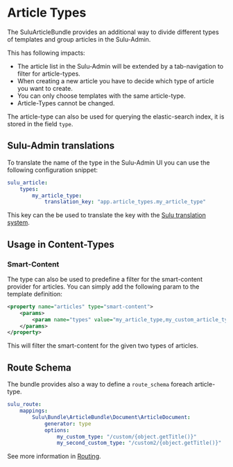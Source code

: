 # Article Types

The SuluArticleBundle provides an additional way to divide different types of templates and group articles in the 
Sulu-Admin.

This has following impacts:

* The article list in the Sulu-Admin will be extended by a tab-navigation to filter for article-types.
* When creating a new article you have to decide which type of article you want to create.
* You can only choose templates with the same article-type.
* Article-Types cannot be changed.

The article-type can also be used for querying the elastic-search index, it is stored in the field `type`.

## Sulu-Admin translations

To translate the name of the type in the Sulu-Admin UI you can use the following configuration snippet:

```yml
sulu_article:
    types:
        my_article_type:
            translation_key: "app.article_types.my_article_type"
```

This key can the be used to translate the key with the 
[Sulu translation system](http://docs.sulu.io/en/latest/developer/contributing/adding-translations.html).

## Usage in Content-Types

### Smart-Content

The type can also be used to predefine a filter for the smart-content provider for articles. You can simply add the following param to the template definition:

```xml
<property name="articles" type="smart-content">
    <params>
        <param name="types" value="my_article_type,my_custom_article_type"/>
    </params>
</property>
```

This will filter the smart-content for the given two types of articles.

## Route Schema

The bundle provides also a way to define a `route_schema` foreach article-type.

```yml
sulu_route:
    mappings:
        Sulu\Bundle\ArticleBundle\Document\ArticleDocument:
            generator: type
            options:
                my_custom_type: "/custom/{object.getTitle()}"
                my_second_custom_type: "/custom2/{object.getTitle()}"
```

See more information in [Routing](routing.md#route-schema).

